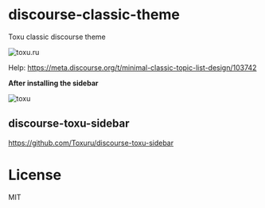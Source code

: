 # discourse-classic-theme

Toxu classic discourse theme

<img  alt="toxu.ru" src="https://toxu.ru/uploads/default/original/2X/c/cb7169c020f7adef41bf2d7c581876f3d5402294.png">


Help: https://meta.discourse.org/t/minimal-classic-topic-list-design/103742


**After installing the sidebar**

<img alt="toxu" src="https://toxu.ru/uploads/default/original/2X/a/a289ff7ca060c1b3359f8e057373e2abc7201cd4.png">


## discourse-toxu-sidebar

https://github.com/Toxuru/discourse-toxu-sidebar

# License

MIT
